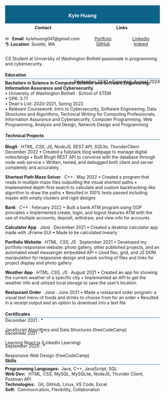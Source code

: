 <div width="100%" height="100%" style="background: #0d6288; display: flex; justify-content: center; align-items: center;margin: -15px 0 -20px 0;">
    <h3 width="100%" height="100%" style="text-align: center; color: ghostwhite;">
        Kyle Huang
    </h3>
</div>

<div width="100%" height="100%" style="display: flex; justify-content: space-evenly; align-center: center;">
    <div style="width: 100%; height: 100%; margin-right: 10px; padding: 5px 0 10px 0;">
        <h4 style="text-align: center;">Contact</h4>
        <span>&#9993;&ensp; <b>Email</b>: <em>kylehuang041@gmail.com</em></span><br>
        <span>&#127758; <b>Location</b>: <em>Seattle, WA</em></span>
    </div>
    <div style="width: 100%; height: 100%; display: flex; flex-direction: column; justify-content: center; padding: 5px 0;">
        <h4 style="text-align: center;">Links</h4>
        <div style="display: flex; flex-direction: row; width: 100%;
        height: 100%; justify-content: space-around;">
            <div style="width: 100%; height: 100%; text-align: center;">
                <a target="_blank" href="https://kylehuang041.github.io/Portfolio/">Portfolio</a><br>
                <a target="_blank" href="https://github.com/kylehuang041">GitHub</a><br>
            </div>
            <div style="width: 100%; height: 100%; text-align: center;">
                <a target="_blank" href="https://www.linkedin.com/in/kyle-h/">LinkedIn</a><br>
                <a target="_blank" href="https://my.indeed.com/p/kyleh-r7behmb">Indeed</a><br>
            </div>
        </div>
    </div>
</div>

CS Student at University of Washington Bothell passionate in programming and cybersecurity.

#### Education

<hr style="background: #0d6288; margin: -15px 0 -15px 0;">

<p style="margin: 20px 0 0 0;"></p>
<p style="margin: -20px 0 -30px 0; text-align: right;"><i>September 2020 - Expected, August 2024</i></p><br>
<strong>Bachelors in Science in Computer Science and Software Engineering: Information Assurance and Cybersecurity</strong><br>
•	University of Washington Bothell ∙ School of STEM<br>
•	GPA: 3.71<br>
•	Dean's List: 2020-2021, Spring 2022<br>
•	Relevant Coursework: Intro to Cybersecurity, Software Engineering, Data Structures and Algorithms, Techincal Writing for Computing Professionals, Information Assurance and Cybersecurity, Computer Programming, Web Programming, Analysis and Design, Network Design and Programming

#### Technical Projects

<hr style="background: #0d6288; margin: -15px 0 5px 0;">

<strong>BlogIt</strong> ∙ <em>HTML, CSS, JS, NodeJS, REST API, SQLite, ThunderClient</em> ∙ December 2022
•	Created a fullstack blog webpage to manage digital notes/blogs
•	Built BlogIt REST API to converse with the database through node web service
•	Written, tested, and debugged both client and server completely and accurately

<strong>Shortest Path Maze Solver</strong> ∙ C++ ∙ May 2022
•	Created a program that reads in multiple maze files outputting the visual shortest paths
•	Implemented depth-first search to calculate and custom backtracking-like algorithm to draw the paths
•	Resulted in 100% tests passed including mazes with empty clusters and rigid designs

<strong>Bank</strong> ∙ <em>C++</em> ∙ February 2022
•	Built a bank ATM program using OOP principles
•	Implemented create, login, and logout features ATM with the use of multiple accounts; deposit, withdraw, and view info for accounts

<strong>Calculator App</strong> ∙ <em>Java</em> ∙ December 2021
•	Created a desktop calculator app made with JFrame GUI
•	Made to be calculated linearly

<strong>Portfolio Website</strong> ∙ <em>HTML, CSS, JS</em> ∙ September 2021
•	Developed my portfolio responsive website: photo gallery, other published projects, and an automated email messenger embedded API
•	Used flex, grid, and JS DOM manipulation for responsive design and quick sorting of files and links for project display and photo gallery

<strong>Weather App</strong> ∙ <em>HTML, CSS, JS</em> ∙ August 2021
•	Created an app for showing the current weather of a specific city
•	Implemented an API to get the weather info and utilized local storage to save the user’s location

<strong>Restaurant Order</strong> ∙ <em>Java</em> ∙ June 2021
•	Made a restaurant order program: a visual text menu of foods and drinks to choose from for an order
•	Resulted in a receipt output and an option to download into a text file


#### Certificates

<hr style="background: #0d6288; margin: -15px 0 -15px 0;">

December 2021
: * <p style="margin-bottom: -20px;">JavaScript Algorithms and Data Structures (freeCodeCamp)</p>

December 2021
: * <p style="margin-bottom: -20px;">Learning React.js (LinkedIn Learning)</p>

September 2020
: * <p style="margin-bottom: -20px;">Responsive Web Design (freeCodeCamp)</p>

#### Skills

<hr style="background: #0d6288; margin: -15px 0 5px 0;">

<p style="margin: 0px;"><strong>Programming Languages:</strong>&ensp;Java, C++, JavaScript, SQL</p>
<p style="margin: 0px;"><strong>Web Dev: </strong>&ensp;HTML, CSS, MySQL, MySQLite, NodeJS, Thunder Client, Postman API</p>
<p style="margin: 0px;"><strong>Technologies: </strong>&ensp;Git, GitHub, Linux, VS Code, Excel</p>
<p style="margin: 0;"><strong>Soft:</strong>&ensp;Communication, Flexibility, Collaboration</p>
